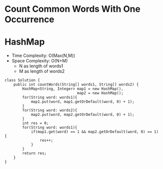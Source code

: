 # Count Common Words With One Occurrence

# HashMap

- Time Complexity: O(Max(N,M))
- Space Complexity: O(N+M)
  - N as length of words1
  - M as length of words2

```
class Solution {
    public int countWords(String[] words1, String[] words2) {
        HashMap<String, Integer> map1 = new HashMap(),
                                 map2 = new HashMap();
        for(String word: words1){
            map1.put(word, map1.getOrDefault(word, 0) + 1);
        }
        for(String word: words2){
            map2.put(word, map2.getOrDefault(word, 0) + 1);
        }
        int res = 0;
        for(String word: words1){
            if(map1.get(word) == 1 && map2.getOrDefault(word, 0) == 1){
                res++;
            }
        }
        return res;
    }
}
```
